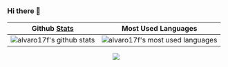 ### Hi there 👋

| Github [Stats](https://github.com/anuraghazra/github-readme-stats) | Most Used Languages |
|---|---|
| <picture><source media="(prefers-color-scheme: dark)" srcset="https://github-readme-stats.vercel.app/api?username=alvaro17f&show=reviews&hide=stars&show_icons=true&hide_title=true&rank_icon=percentile&text_bold=false&title_color=1155aa&text_color=eeeeee&icon_color=66ccff&bg_color=00000000&hide_border=true" /><img alt="alvaro17f's github stats" src="https://github-readme-stats.vercel.app/api?username=alvaro17f&show=reviews&hide=stars&show_icons=true&hide_title=true&rank_icon=percentile&text_bold=false&title_color=1155aa&text_color=666666&icon_color=66ccff&hide_border=true" /></picture> | <picture><source media="(prefers-color-scheme: dark)" srcset="https://github-readme-stats.vercel.app/api/top-langs?username=alvaro17f&hide_title=true&hide_border=true&layout=compact&text_color=eeeeee&bg_color=00000000"><img alt="alvaro17f's most used languages" src="https://github-readme-stats.vercel.app/api/top-langs?username=alvaro17f&hide_title=true&hide_border=true&layout=compact"></picture> |

<p align="center">
  <a href="https://yhype.me"><img src="https://komarev.com/ghpvc/?username=alvaro17f&color=66ccff" /></a>
</p>
